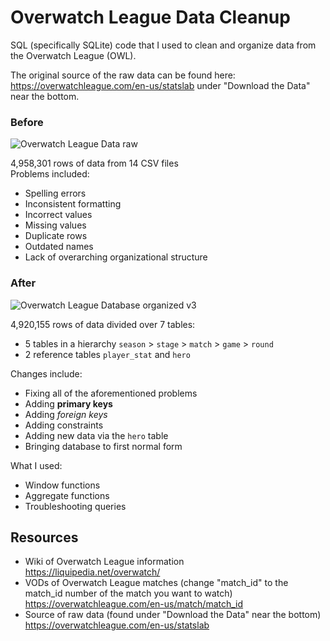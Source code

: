 # Overwatch League Data Cleanup
SQL (specifically SQLite) code that I used to clean and organize data from the Overwatch League (OWL).

The original source of the raw data can be found here: https://overwatchleague.com/en-us/statslab under "Download the Data" near the bottom.

### Before
![Overwatch League Data raw](https://user-images.githubusercontent.com/97869630/152226888-bdc4aa8b-30c1-4126-bbae-a083f2b9c8ba.PNG)

4,958,301 rows of data from 14 CSV files<br>
Problems included:
- Spelling errors
- Inconsistent formatting
- Incorrect values
- Missing values
- Duplicate rows
- Outdated names
- Lack of overarching organizational structure

### After
![Overwatch League Database organized v3](https://user-images.githubusercontent.com/97869630/154042793-6d038483-62af-447b-8d5b-eeafda0a11aa.PNG)

4,920,155 rows of data divided over 7 tables:<br>
- 5 tables in a hierarchy `season` > `stage` > `match` > `game` > `round`<br>
- 2 reference tables `player_stat` and `hero`
  
Changes include:
- Fixing all of the aforementioned problems
- Adding **primary keys**
- Adding *foreign keys*
- Adding constraints
- Adding new data via the `hero` table
- Bringing database to first normal form

What I used:
- Window functions
- Aggregate functions
- Troubleshooting queries

## Resources
- Wiki of Overwatch League information <br>    https://liquipedia.net/overwatch/
- VODs of Overwatch League matches (change "match_id" to the match_id number of the match you want to watch) <br>    https://overwatchleague.com/en-us/match/match_id
- Source of raw data (found under "Download the Data" near the bottom) <br>    https://overwatchleague.com/en-us/statslab
